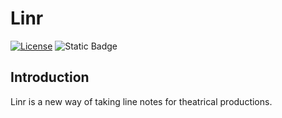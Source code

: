 # Linr

[![License](https://img.shields.io/badge/license-AGPL-blue.svg)](https://github.com/DittmerK/Linr/blob/master/LICENSE.md)
![Static Badge](https://img.shields.io/badge/Code%20Coverage-84%25-green)

## Introduction

Linr is a new way of taking line notes for theatrical productions. 

